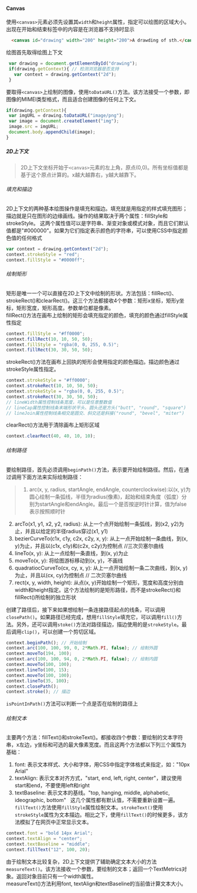 #### Canvas
使用`<canvas>`元素必须先设置其`width`和`height`属性，指定可以绘图的区域大小。出现在开始和结束标签中的内容是在浏览器不支持时显示
```html
  <canvas id="drawing" width="200" height="200">A drawding of sth.</canvas>
```
绘图首先取得绘图上下文
```javascript
 var drawing = document.getElementById("drawing");
 if(drawing.getContext){ // 检测浏览器是否支持
   var context = drawing.getContext("2d");
 }
```
要取得`<canvas>`上绘制的图像，使用`toDataURL()`方法。该方法接受一个参数，即图像的MIMEl类型格式，而且适合创建图像的任何上下文。
```javascript
if(drawing.getContext){
 var imgURL = drawing.toDataURL("image/png");
 var image = document.createElement("img");
 image.src = imgURL;
 document.body.appendChild(image);
}
```
##### 2D上下文
> 2D上下文坐标开始于`<canvas>`元素的左上角，原点(0,0)。所有坐标值都是基于这个原点计算的。x越大越靠右，y越大越靠下。

###### 填充和描边
2D上下文的两种基本绘图操作是填充和描边。填充就是用指定的样式填充图形；描边就是只在图形的边缘画线。操作的结果取决于两个属性：fillStyle和strokeStyle。 这两个属性值可以是字符串、渐变对象或模式对象，而且它们默认值都是"#000000"。如果为它们指定表示颜色的字符串，可以使用CSS中指定颜色值的任何格式
```javascript
var context = drawing.getContext("2d");
context.strokeStyle = "red";
context.fillStyle = "#0000ff";
```
###### 绘制矩形
矩形是唯一一个可以直接在2D上下文中绘制的形状。方法包括：fillRect()、 strokeRect()和clearRect()。这三个方法都接收4个参数：矩形x坐标，矩形y坐标，矩形宽度，矩形高度。参数单位都是像素。  
fillRect()方法在画布上绘制的矩形会填充指定的颜色，填充的颜色通过fillStyle属性指定
```javascript
context.fillStyle = "#ff0000";
context.fillRect(10, 10, 50, 50);
context.fillStyle = "rgba(0, 0, 255, 0.5)";
context.fillRect(30, 30, 50, 50);
```
strokeRect()方法在画布上回执的矩形会使用指定的颜色描边。描边颜色通过strokeStyle属性指定。
```javascript
context.strokeStyle = "#ff0000";
context.strokeRect(10, 10, 50, 50);
context.strokeStyle = "rgba(0, 0, 255, 0.5)";
context.strokeRect(30, 30, 50, 50);
// lineWidth属性控制线条宽度，可以是任意整数值
// lineCap属性控制线条末端形状平头、圆头还是方头("butt", "round", "square")
// lineJoin属性控制线条相交是圆交、斜交还是斜接("round", "bevel", "miter")
```
clearRect()方法用于清除画布上矩形区域
```javascript
context.clearRect(40, 40, 10, 10);
```
###### 绘制路径
要绘制路径，首先必须调用`beginPath()`方法，表示要开始绘制路径。然后，在通过调用下面方法来实际绘制路径：  
> 1. arc(x, y, radius, startAngle, endAngle, counterclockwise):以(x, y)为圆心绘制一条弧线，半径为radius(像素)，起始和结束角度（弧度）分别为startAngle和endAngle。最后一个是否按逆时针计算，值为false表示按照顺时针  
2. arcTo(x1, y1, x2, y2, radius): 从上一个点开始绘制一条弧线，到(x2, y2)为止，并且以给定的半径radius穿过(x1, y1)  
3. bezierCurveTo(c1x, c1y, c2x, c2y, x, y): 从上一点开始绘制一条曲线，到(x, y)为止，并且以(c1x, c1y)和(c2x, c2y)为控制点 //三次贝塞尔曲线  
4. lineTo(x, y): 从上一点绘制一条直线，到(x, y)为止  
5. moveTo(x, y): 将绘图游标移动到(x, y)，不画线  
6. quadratiocCurveTo(cx, cy, x, y): 从上一点开始绘制一条二次曲线，到(x, y)为止，并且以(cx, cy)为控制点 // 二次贝塞尔曲线  
7. rect(x, y, width, height): 从点(x, y)开始绘制一个矩形，宽度和高度分别由width和height指定。这个方法绘制的是矩形路径，而不是strokeRect()和fillRect()所绘制的独立形状

创建了路径后，接下来如果想绘制一条连接路径起点的线条，可以调用`closePath()`。如果路径已经完成，想用`fillStyle`填充它，可以调用`fill()`方法。另外，还可以调用`stoke()`方法对路径描边，描边使用的是`strokeStyle`。最后调用`clip()`，可以创建一个剪切区域。
```javascript
context.beginPath(); // 开始绘制
context.arc(100, 100, 99, 0, 2*Math.PI, false); // 绘制外圆
context.moveTo(194, 100);
context.arc(100, 100, 94, 0, 2*Math.PI, false); // 绘制内圆
context.moveTo(100, 100);
context.lineTo(100, 15);
context.moveTo(100, 100);
context.lineTo(35, 100);
context.closePath();
context.stroke(); // 描边
```
`isPointInPath()`方法可以判断一个点是否在绘制的路径上
###### 绘制文本  
主要两个方法：fillText()和strokeText()。都接收四个参数：要绘制的文本字符串，x左边，y坐标和可选的最大像素宽度。而且这两个方法都以下列三个属性为基础：  
1. font: 表示文本样式、大小和字体，用CSS中指定字体格式来指定，如："10px Arial"  
2. textAlign: 表示文本对齐方式，"start, end, left, right, center"，建议使用start和end，不要使用left和right  
3. textBaseline: 表示文本的基线。"top, hanging, middle, alphabetic, ideographic, bottom"  
这几个属性都有默认值，不需要重新设置一遍。`fillText()`方法使用`fillStyle`属性绘制文本。`strokeText()`使用`strokeStyle`属性为文本描边。相比之下，使用`fillText()`的时候更多，该方法模拟了在网页中正常显示文本。
```javascript
context.font = "bold 14px Arial";
context.textAlign = "center";
context.textBaseline = "middle";
context.fillText("12", 100, 20);
```
由于绘制文本比较复杂，2D上下文提供了辅助确定文本大小的方法`measureText()`。该方法接收一个参数，要绘制的文本；返回一个TextMetrics对象。返回对象目前只有一个width属性。  
measureText()方法利用font, textAlign和textBaseline的当前值计算文本大小。

